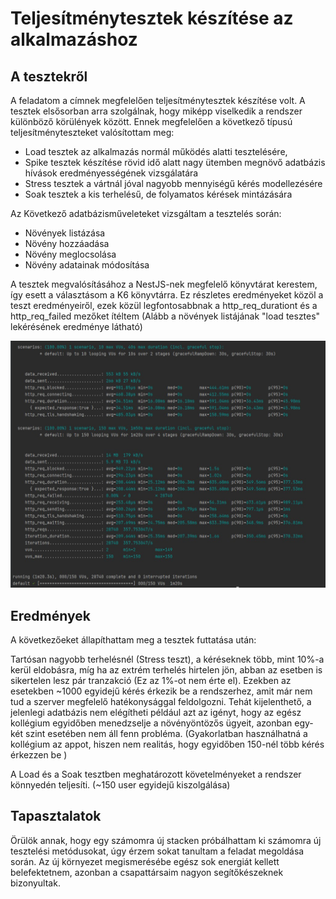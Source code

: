 # Teljesítménytesztek készítése az alkalmazáshoz

## A tesztekről
A feladatom a címnek megfelelően teljesítménytesztek készítése volt. A tesztek elsősorban arra szolgálnak, hogy miképp viselkedik a rendszer különböző körülények között. Ennek megfelelően a következő típusú teljesítményteszteket valósítottam meg:
+ Load tesztek az alkalmazás normál működés alatti tesztelésére,
+ Spike tesztek készítése rövid idő alatt nagy ütemben megnövő adatbázis hívások eredményességének vizsgálatára
+ Stress tesztek a vártnál jóval nagyobb mennyiségű kérés modellezésére
+ Soak tesztek a kis terhelésű, de folyamatos kérések mintázására

Az Következő adatbázisműveleteket vizsgáltam a tesztelés során:
+ Növények listázása
+ Növény hozzáadása
+ Növény meglocsolása
+ Növény adatainak módosítása

A tesztek megvalósításához a NestJS-nek megfelelő könyvtárat kerestem, így esett a választásom a K6 könyvtárra. Ez részletes eredményeket közöl a teszt eredményeiről, ezek közül legfontosabbnak a http_req_durationt és a http_req_failed mezőket ítéltem (Alább a növények listájának "load tesztes" lekérésének eredménye látható)

![](./images/performance_test/query_loadtest_result.jpg)

## Eredmények

A következőeket állapíthattam meg a tesztek futtatása után:

Tartósan nagyobb terhelésnél (Stress teszt), a kéréseknek több, mint 10%-a kerül eldobásra, míg ha az extrém terhelés hirtelen jön, abban az esetben is sikertelen lesz pár tranzakció (Ez az 1%-ot nem érte el). Ezekben az esetekben ~1000 egyidejű kérés érkezik be a rendszerhez, amit már nem tud a szerver megfelelő hatékonysággal feldolgozni. Tehát kijelenthető, a jelenlegi adatbázis nem elégítheti például azt az igényt, hogy az egész kollégium egyidőben menedzselje a növényöntözős ügyeit, azonban egy-két szint esetében nem áll fenn probléma. (Gyakorlatban használhatná a kollégium az appot, hiszen nem realitás, hogy egyidőben 150-nél több kérés érkezzen be )

A Load és a Soak tesztben meghatározott követelményeket a rendszer könnyedén teljesíti. (~150 user egyidejű kiszolgálása)


## Tapasztalatok

Örülök annak, hogy egy számomra új stacken próbálhattam ki számomra új tesztelési metódusokat, úgy érzem sokat tanultam a feladat megoldása során. Az új környezet megismerésébe egész sok energiát kellett belefektetnem, azonban a csapattársaim nagyon segítőkészeknek bizonyultak.
